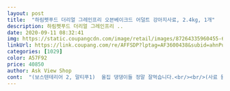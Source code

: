 ```yaml
---
layout: post 
title:  "하림펫푸드 더리얼 그레인프리 오븐베이크드 어덜트 강아지사료, 2.4kg, 1개" 
description: 하림펫푸드 더리얼 그레인프리 ..
date: 2020-09-11 08:32:41 
img: https://static.coupangcdn.com/image/retail/images/87264335960455-645d2bc0-559e-48a3-bd59-b6629afc724e.jpg 
linkUrl: https://link.coupang.com/re/AFFSDP?lptag=AF3600438&subid=ahnPublicAsk&pageKey=205111743&itemId=603735163&vendorItemId=4582473760&traceid=V0-113-3c87c6e3e9d0605c 
categories: [1029] 
color: A57F92 
price: 40850 
author: Ask View Shop 
cont:  "(보스텐테리어 2, 말티푸1)  울집 댕댕이들 정말 잘먹습니다.<br/><br/>(사료 물 외에는 암것도안줬어요)<br/>개별포장도 잘 되있고 멀쩡히 내 손으로 옴<br/>남아있던 나x사료랑 같이급여하니까 잘 골라먹고;;<br/>눈물없애는데 성분도 중요하지만<br/>다견 가족으로  리뷰 보고 구입하였는데<br/>뭐 이건 우리 아이 문제니까 패슈.<br/>.<br/>(그래도 사료 알맹이 크기가 조오오오오옹오금만 커지면 어떨까 하는 바람이 아주 조금 있음)<br/>신기하게 사료바꾼지 2주지나니 바로 없어지네요<br/>신선도가 가장중요한거 같네요<br/>우유처럼 생산일자 유통기한이<br/>적혀있어서 믿고먹입니다<br/>죄금 비싼거 빼고 전부만족입니다<br/>하림 앞으로도 좋은 재료로 잘 부탁해요 ◡̈<br/>하림꺼 좋은거 알아서 삼<br/>하림사장님 가격좀 내려주세요... <br/>ㅋㅋ<br/>하지만!! 우리 아이가 더 안 씹어먹음.<br/>.<br/> 걍 삼킴... <br/>.<br/>.<br/>그 도넛모양은 그래도 한두번 씹어먹었는데 이건.<br/>.<br/>안씹음.<br/>.<br/><br/>" 
---
```

